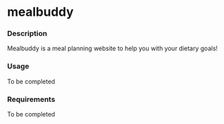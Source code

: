 # mealbuddy

### Description

Mealbuddy is a meal planning website to help you with your dietary goals!

### Usage

To be completed 

### Requirements

To be completed 

